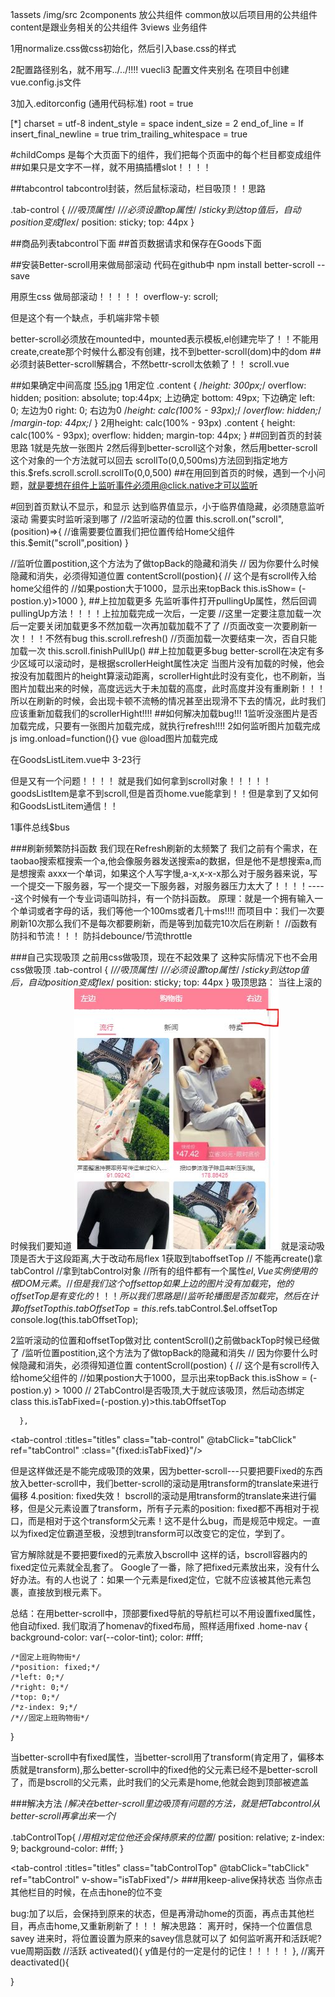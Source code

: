 1assets /img/src 
2components 放公共组件  common放以后项目用的公共组件   content是跟业务相关的公共组件
3views  业务组件


1用normalize.css做css初始化，然后引入base.css的样式

2配置路径别名，就不用写../../!!!!
vuecli3 配置文件夹别名
在项目中创建vue.config.js文件


3加入.editorconfig  (通用代码标准)
root = true

[*]
charset = utf-8
indent_style = space
indent_size = 2
end_of_line = lf
insert_final_newline = true
trim_trailing_whitespace = true

#childComps
是每个大页面下的组件，我们把每个页面中的每个栏目都变成组件
##如果只是文字不一样，就不用搞插槽slot！！！！

##tabcontrol
tabcontrol封装，然后鼠标滚动，栏目吸顶！！思路

  .tab-control {
    /*//吸顶属性*/
    /*//必须设置top属性*/
    /*sticky到达top值后，自动position变成flex*/
    position: sticky;
    top: 44px
  }

##商品列表tabcontrol下面
##首页数据请求和保存在Goods下面

##安装Better-scroll用来做局部滚动
代码在github中
npm install better-scroll --save

用原生css 做局部滚动！！！！！
overflow-y: scroll;

但是这个有一个缺点，手机端非常卡顿

better-scroll必须放在mounted中，mounted表示模板,el创建完毕了！！不能用create,create那个时候什么都没有创建，找不到better-scroll(dom)中的dom
##必须封装Better-scroll解耦合，不然bettr-scroll太依赖了！！
scroll.vue

##如果确定中间高度
[!55.jpg](55.JPG)
1用定位
.content {
    /*height: 300px;*/
    overflow: hidden;
    position: absolute;
    top:44px; 上边确定
    bottom: 49px; 下边确定
    left: 0; 左边为0
    right: 0; 右边为0
    /*height: calc(100% - 93px);*/
    /*overflow: hidden;*/
    /*margin-top: 44px;*/
  }
2用height: calc(100% - 93px)
.content {
    height: calc(100% - 93px);
    overflow: hidden;
    margin-top: 44px;
  }
##回到首页的封装
思路
1就是先放一张图片
2然后得到better-scroll这个对象，然后用better-scroll这个对象的一个方法就可以回去
scrollTo(0,0,500ms)方法回到指定地方
  this.$refs.scroll.scroll.scrollTo(0,0,500)
##在用回到首页的时候，遇到一个小问题，就是要想在组件上监听事件必须用@click.native才可以监听
<!--不用放到Scroll,不需要跟他滚,组件是不能直接监听点击的，必须加native才可以-->

#回到首页默认不显示，和显示
达到临界值显示，小于临界值隐藏，必须随意监听滚动
需要实时监听滚到哪了
//2监听滚动的位置
      this.scroll.on("scroll",(position)=>{
        //谁需要要位置我们把位置传给Home父组件
        this.$emit("scroll",position)
}

 //监听位置postition,这个方法为了做topBack的隐藏和消失
      // 因为你要什么时候隐藏和消失，必须得知道位置
      contentScroll(postion){
        // 这个是有scroll传入给home父组件的
        //如果postion大于1000，显示出来topBack
       this.isShow= (-postion.y)>1000
      },
##上拉加载更多
先监听事件打开pullingUp属性，然后回调pullingUp方法！！！！上拉加载完成一次后，一定要
//这里一定要注意加载一次后一定要关闭加载更多不然加载一次再加载加载不了了
 //页面改变一次要刷新一次！！！不然有bug
        this.scroll.refresh()
        //页面加载一次要结束一次，否自只能加载一次
        this.scroll.finishPullUp()
##上拉加载更多bug
better-scroll在决定有多少区域可以滚动时，是根据scrollerHeight属性决定
当图片没有加载的时候，他会按没有加载图片的height算滚动距离，scrollerHight此时没有变化，也不刷新，当图片加载出来的时候，高度远远大于未加载的高度，此时高度并没有重刷新！！！所以在刷新的时候，会出现卡顿不流畅的情况甚至出现滑不下去的情况，此时我们应该重新加载我们的scrollerHight!!!!
##如何解决加载bug!!!
1监听没涨图片是否加载完成，只要有一张图片加载完成，就执行refresh!!!!
2如何监听图片加载完成
js  img.onload=function(){}
vue @load图片加载完成

在GoodsListLitem.vue中 3-23行

但是又有一个问题！！！！
就是我们如何拿到scroll对象！！！！！goodsListItem是拿不到scroll,但是首页home.vue能拿到！！但是拿到了又如何和GoodsListLitem通信！！


1事件总线$bus

###刷新频繁防抖函数
我们现在Refresh刷新的太频繁了
我们之前有个需求，在taobao搜索框搜索一个a,他会像服务器发送搜索a的数据，但是他不是想搜索a,而是想搜索
axxx一个单词，如果这个人写字慢,a-x,x-x-x那么对于服务器来说，写一个提交一下服务器，写一个提交一下服务器，对服务器压力太大了！！！！-----这个时候有一个专业词语叫防抖，有一个防抖函数。
原理：就是一个拥有输入一个单词或者字母的话，我们等他一个100ms或者几十ms!!!!
而项目中：我们一次要刷新10次那么我们不是每次都要刷新，而是等到加载完10次后在刷新！
//函数有防抖和节流！！！
防抖debounce/节流throttle


###自己实现吸顶
之前用css做吸顶，现在不起效果了
这种实际情况下也不会用css做吸顶
  .tab-control {
    /*//吸顶属性*/
    /*//必须设置top属性*/
    /*sticky到达top值后，自动position变成flex*/
    position: sticky;
    top: 44px
  }
吸顶思路：
当往上滚的时候我们要知道
![22.jgp](22.JPG)
就是滚动吸顶是否大于这段距离,大于改动布局flex
1获取到taboffsetTop
// 不能再create()拿tabControl
      //拿到tabControl对象
      //所有的组件都有一个属性$el,Vue 实例使用的根 DOM 元素。
      //但是我们这个offsettop如果上边的图片没有加载完，他的offsetTop是有变化的！！！所以我们思路是
      //监听轮播图是否加载完，然后在计算offsetTop
      this.tabOffsetTop=this.$refs.tabControl.$el.offsetTop
      console.log(this.tabOffsetTop);

2监听滚动的位置和offsetTop做对比
contentScroll()之前做backTop时候已经做了
/监听位置postition,这个方法为了做topBack的隐藏和消失
      // 因为你要什么时候隐藏和消失，必须得知道位置
      contentScroll(postion) {
        // 这个是有scroll传入给home父组件的
        //如果postion大于1000，显示出来topBack
        this.isShow = (-postion.y) > 1000
        // 2TabControl是否吸顶,大于就应该吸顶，然后动态绑定class
        this.isTabFixed=(-postion.y)>this.tabOffsetTop

      },
<tab-control :titles="titles" class="tab-control" @tabClick="tabClick" ref="tabControl" :class="{fixed:isTabFixed}"/>

但是这样做还是不能完成吸顶的效果，因为better-scroll---只要把要Fixed的东西放入better-scroll中，我们better-scroll的滚动是用transform的translate来进行偏移
4.position: fixed失效！
bscroll的滚动是用transform的translate来进行偏移，但是父元素设置了transform，所有子元素的position: fixed都不再相对于视口，而是相对于这个transform父元素！这不是什么bug，而是规范中规定。一直以为fixed定位霸道至极，没想到transform可以改变它的定位，学到了。

官方解除就是不要把要fixed的元素放入bscroll中
这样的话，bscroll容器内的fixed定位元素就全乱套了。
Google了一番，除了把fixed元素放出来，没有什么好办法。有的人也说了：如果一个元素是fixed定位，它就不应该被其他元素包裹，直接放到根元素下。

总结：在用better-scroll中，顶部要fixed导航的导航栏可以不用设置fixed属性，他自动fixed.
我们取消了homenav的fixed布局，照样适用fixed
.home-nav {
    background-color: var(--color-tint);
    color: #fff;

    /*固定上班购物街*/
    /*position: fixed;*/
    /*left: 0;*/
    /*right: 0;*/
    /*top: 0;*/
    /*z-index: 9;*/
    /*//固定上班购物街*/
  }

当better-scroll中有fixed属性，当better-scroll用了transform(肯定用了，偏移本质就是transform),那么better-scroll中的fixed他的父元素已经不是better-scroll了，而是bscroll的父元素，此时我们的父元素是home,他就会跑到顶部被遮盖

###解决方法
/*解决在better-scroll里边吸顶有问题的方法，就是把Tabcontrol从better-scroll再拿出来一个*/

  .tabControlTop{
    /*用相对定位他还会保持原来的位置*/
    position: relative;
    z-index: 9;
    background-color: #fff;
  }
  
 <tab-control :titles="titles" class="tabControlTop" @tabClick="tabClick" ref="tabControl" v-show="isTabFixed"/>
###用keep-alive保持状态
当你点击其他栏目的时候，在点击hone的位不变
<template>
  <div id="app">
    <keep-alive>
      <router-view/>
    </keep-alive>
    <main-tab-bar/>

  </div>
</template>

bug:加了以后，会保持到原来的状态，但是再滑动home的页面，再点击其他栏目，再点击home,又重新刷新了！！！
解决思路：
离开时，保持一个位置信息savey
进来时，将位置设置为原来的savey信息就可以了
如何监听离开和活跃呢?vue周期函数
//活跃
activeated(){
  y值是付的一定是付的记住！！！！！
},
//离开
deactivated(){

}
